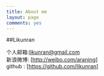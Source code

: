```yaml
---
title: About me
layout: page
comments: yes
---
```

  
##Likunran    

个人邮箱:likunran@gmail.com      
新浪微博: [http://weibo.com/araning]      
github : [https://github.com/likunran] 
